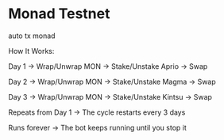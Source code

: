 # Monad Testnet
auto tx monad

How It Works:

Day 1 → Wrap/Unwrap MON → Stake/Unstake Aprio → Swap

Day 2 → Wrap/Unwrap MON → Stake/Unstake Magma → Swap

Day 3 → Wrap/Unwrap MON → Stake/Unstake Kintsu → Swap

Repeats from Day 1 → The cycle restarts every 3 days

Runs forever → The bot keeps running until you stop it
